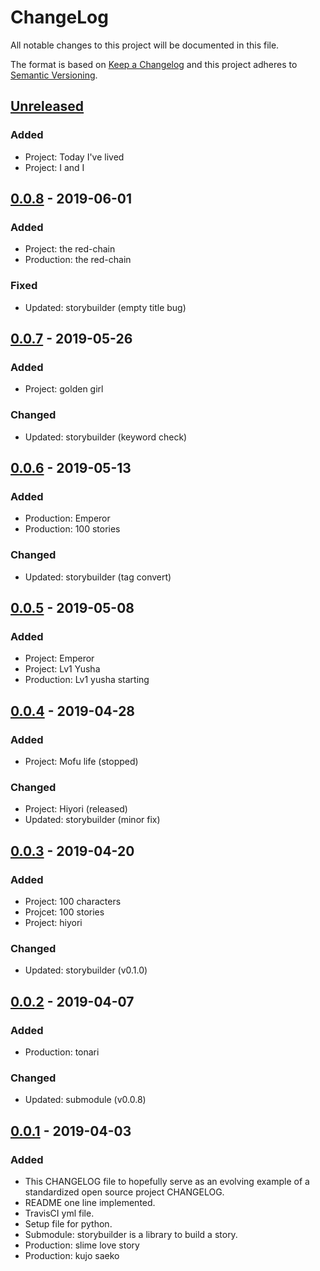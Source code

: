 # ChangeLog
All notable changes to this project will be documented in this file.

The format is based on [Keep a Changelog](http://keepachangelog.com/en/1.0.0/)
and this project adheres to [Semantic Versioning](http://semver.org/spec/v2.0.0.html).

## [Unreleased]
### Added
- Project: Today I've lived
- Project: I and I

## [0.0.8] - 2019-06-01
### Added
- Project: the red-chain
- Production: the red-chain
### Fixed
- Updated: storybuilder (empty title bug)

## [0.0.7] - 2019-05-26
### Added
- Project: golden girl
### Changed
- Updated: storybuilder (keyword check)

## [0.0.6] - 2019-05-13
### Added
- Production: Emperor
- Production: 100 stories
### Changed
- Updated: storybuilder (tag convert)

## [0.0.5] - 2019-05-08
### Added
- Project: Emperor
- Project: Lv1 Yusha
- Production: Lv1 yusha starting

## [0.0.4] - 2019-04-28
### Added
- Project: Mofu life (stopped)
### Changed
- Project: Hiyori (released)
- Updated: storybuilder (minor fix)

## [0.0.3] - 2019-04-20
### Added
- Project: 100 characters
- Projcet: 100 stories
- Project: hiyori
### Changed
- Updated: storybuilder (v0.1.0)

## [0.0.2] - 2019-04-07
### Added
- Production: tonari
### Changed
- Updated: submodule (v0.0.8)

## [0.0.1] - 2019-04-03
### Added
- This CHANGELOG file to hopefully serve as an evolving example of a standardized open source project CHANGELOG.
- README one line implemented.
- TravisCI yml file.
- Setup file for python.
- Submodule: storybuilder is a library to build a story.
- Production: slime love story
- Production: kujo saeko

[Unreleased]: https://github.com/nagisc007/prj_estar/compare/v0.0.8...HEAD
[0.0.8]: https://github.com/nagisc007/prj_estar/releases/v0.0.8
[0.0.7]: https://github.com/nagisc007/prj_estar/releases/v0.0.7
[0.0.6]: https://github.com/nagisc007/prj_estar/releases/v0.0.6
[0.0.5]: https://github.com/nagisc007/prj_estar/releases/v0.0.5
[0.0.4]: https://github.com/nagisc007/prj_estar/releases/v0.0.4
[0.0.3]: https://github.com/nagisc007/prj_estar/releases/v0.0.3
[0.0.2]: https://github.com/nagisc007/prj_estar/releases/v0.0.2
[0.0.1]: https://github.com/nagisc007/prj_estar/releases/v0.0.1
